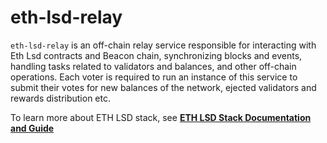 # eth-lsd-relay

`eth-lsd-relay` is an off-chain relay service responsible for interacting with Eth Lsd contracts and Beacon chain, synchronizing blocks and events, handling tasks related to validators and balances, and other off-chain operations. Each voter is required to run an instance of this service to submit their votes for new balances of the network, ejected validators and rewards distribution etc.

To learn more about ETH LSD stack, see [**ETH LSD Stack Documentation and Guide**](https://github.com/stafiprotocol/stack-docs/blob/main/README.md#eth-lsd-stack)
